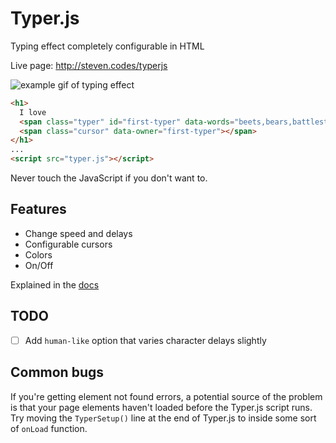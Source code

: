 # Typer.js
Typing effect completely configurable in HTML

Live page: http://steven.codes/typerjs

![example gif of typing effect](assets/bears.gif)

```html
<h1>
  I love
  <span class="typer" id="first-typer" data-words="beets,bears,battlestar galactica" data-colors="#cd2032,#cc1e81,#6e6abb"></span>
  <span class="cursor" data-owner="first-typer"></span>
</h1>
...
<script src="typer.js"></script>
```

Never touch the JavaScript if you don't want to.

## Features
- Change speed and delays
- Configurable cursors
- Colors
- On/Off

Explained in the [docs](http://steven.codes/typerjs/docs/)

## TODO
- [ ] Add `human-like` option that varies character delays slightly

## Common bugs

If you're getting element not found errors, a potential source of the problem is that your page elements haven't loaded before the Typer.js script runs. Try moving the `TyperSetup()` line at the end of Typer.js to inside some sort of `onLoad` function.

